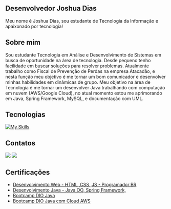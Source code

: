 ## Desenvolvedor Joshua Dias
Meu nome é Joshua Dias, sou estudante de Tecnologia da Informação e apaixonado por tecnologia!

## Sobre mim
Sou estudante Tecnologia em Análise e Desenvolvimento de Sistemas em busca de oportunidade na área de tecnologia. Desde pequeno tenho facilidade em buscar soluções para resolver problemas. Atualmente trabalho como Fiscal de Prevenção de Perdas na empresa Atacadão, e nesta função meu objetivo é me tornar um bom comunicador e desenvolver minhas habilidades em dinâmicas de grupo. Meu objetivo na área de Tecnologia é me tornar um desenvolver Java trabalhando com computação em nuvem (AWS/Google Cloud), no atual momento estou me aprimorando em Java, Spring Framework, MySQL, e documentação com UML.

## Tecnologias

[![My Skills](https://skillicons.dev/icons?i=java,spring,mysql,js,nodejs,react,git,azure,aws&perline=17)](https://skillicons.dev)

## Contatos
<div>
  <a href="www.linkedin.com/in/joshua-diasdev01112003"><img src = "https://img.shields.io/badge/LinkedIn-0077B5?style=for-the-badge&logo=linkedin&logoColor=white"></a>
  <a href="joshua.dbfdev@gmail.com"><img src= "https://img.shields.io/badge/Gmail-D14836?style=for-the-badge&logo=gmail&logoColor=white"></a>
</div>

## Certificações
- [<i class="web-basico"></i> Desenvolvimento Web - HTML ,CSS ,JS - Programador BR](https://certificados.programadorbr.com/certificado/DVWBJDBDF28HT30099)
- [<i class="java-nelio"></i> Desenvolvimento Java - Java OO, Spring Framework, ](index.html)
- [<i class="dio-java"></i> Bootcamp DIO Java](index.html)
- [<i class="dio-aws"></i> Bootcamp DIO Java com Cloud AWS](index.html)
